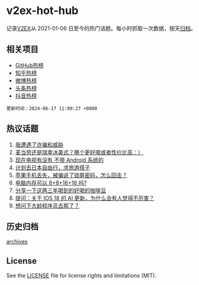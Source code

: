 # v2ex-hot-hub

 记录[V2EX](https://www.v2ex.com/)从 2021-01-06 日至今的热门话题。每小时抓取一次数据，按天[归档](archives)。
 
 ## 相关项目

- [GitHub热榜](https://github.com/snaildev/github-hot-hub)
- [知乎热榜](https://github.com/snaildev/zhihu-hot-hub)
- [微博热榜](https://github.com/snaildev/weibo-hot-hub)
- [头条热榜](https://github.com/snaildev/toutiao-hot-hub)
- [抖音热榜](https://github.com/snaildev/douyin-hot-hub)


 `更新时间：2024-06-17 11:09:27 +0800`

## 热议话题

1. [我遭遇了诈骗和威胁](https://www.v2ex.com/t/1050019)
1. [麦当劳还是瑞幸冰美式？哪个更好喝或者性价比高：）](https://www.v2ex.com/t/1049971)
1. [现在电视有没有 不带 Android 系统的](https://www.v2ex.com/t/1049940)
1. [计划去日本自由行，求旅游搭子](https://www.v2ex.com/t/1050037)
1. [苹果手机丢失，被骗说了锁屏密码，怎么回击？](https://www.v2ex.com/t/1050038)
1. [电脑内存可以 8+8+16+16 吗?](https://www.v2ex.com/t/1049922)
1. [分享一下这两三年喝到的好喝的咖啡豆](https://www.v2ex.com/t/1049943)
1. [提问：关于 IOS 18 的 AI 更新，为什么会有人觉得不厉害？](https://www.v2ex.com/t/1049986)
1. [想问下大龄程序员去那了？](https://www.v2ex.com/t/1050032)

## 历史归档

[archives](archives)

## License

See the [LICENSE](LICENSE) file for license rights and limitations (MIT).
